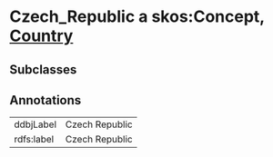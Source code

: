 # Czech_Republic a skos:Concept, [Country](/0.1/Country)

## Subclasses

## Annotations

|||
|-----|-----|
|ddbjLabel|Czech Republic|
|rdfs:label|Czech Republic|

